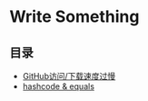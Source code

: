 # Write Something

## 目录

* [GitHub访问/下载速度过慢](https://maxwell-l.github.io/WriteSomething/something/tooSlow)
* [hashcode & equals](https://maxwell-l.github.io/WriteSomething/something/hashcode%20equals)

